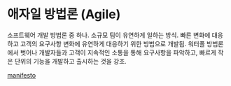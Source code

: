 # 애자일 방법론 (Agile)

소프트웨어 개발 방법론 중 하나.
소규모 팀이 유연하게 일하는 방식.
빠른 변화에 대응하고 고객의 요구사항 변화에 유연하게 대응하기 위한 방법으로 개발됨.
워터폴 방법론에서 벗어나 개발자들과 고객이 지속적인 소통을 통해 요구사항을 파악하고, 빠르게 작은 단위의 기능을 개발하고 출시하는 것을 강조.

[manifesto](manifesto)